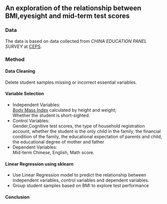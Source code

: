 ## An exploration of the relationship between BMI,eyesight and mid-term test scores
### Data
The data is based on data collected from _CHINA EDUCATION PANEL SURVEY_ at [CEPS](http://ceps.ruc.edu.cn/English/Home.htm).
### Method
#### Data Cleaning
Delete student samples missing or incorrect essential variables.
#### Variable Selection
- Independent Variables: <br>
[Body Mass Index](https://zh.wikipedia.org/zh-cn/%E8%BA%AB%E9%AB%98%E9%AB%94%E9%87%8D%E6%8C%87%E6%95%B8) calculated by 
height and weight;<br>
Whether the student is short-sighted.
- Control Variables: <br>
Gender,Cognitive test scores, the type of household registration account,
whether the student is the only child in the family, the financial condition of the family,
the educational expectation of parents and child, the educational degree of mother and father <br>
- Dependent Variables: <br>
Mid-term Chinese, English, Math score.
#### Linear Regression using sklearn
- Use Linear Regression model to predict the relationship between independent
variables, control variables and dependent variables.
- Group student samples based on BMI to explore test performance
#### Conclusion